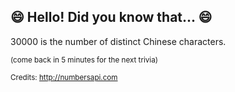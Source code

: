 ## 😄 Hello! Did you know that... 😄
30000 is the number of distinct Chinese characters.

<sup>(come back in 5 minutes for the next trivia)</sup>


<sup>Credits: http://numbersapi.com</sup>
